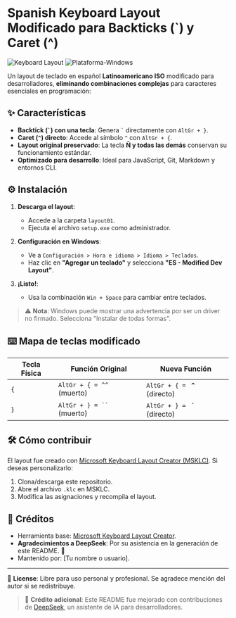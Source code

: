 # Spanish Keyboard Layout Modificado para Backticks (`) y Caret (^)

![Keyboard Layout](https://img.shields.io/badge/Teclado-ES%20Modificado-orange) ![Plataforma-Windows](https://img.shields.io/badge/Plataforma-Windows-0078D6)

Un layout de teclado en español **Latinoamericano ISO** modificado para desarrolladores, **eliminando combinaciones complejas** para caracteres esenciales en programación:

## ✨ Características
- **Backtick (<code>&#96;</code>) con una tecla**: Genera <code>&#96;</code> directamente con `AltGr + }`.
- **Caret (`^`) directo**: Accede al símbolo `^` con `AltGr + {`.
- **Layout original preservado**: La tecla **Ñ y todas las demás** conservan su funcionamiento estándar.
- **Optimizado para desarrollo**: Ideal para JavaScript, Git, Markdown y entornos CLI.

## ⚙️ Instalación
1. **Descarga el layout**:
   - Accede a la carpeta `layout01`.
   - Ejecuta el archivo `setup.exe` como administrador.

2. **Configuración en Windows**:
   - Ve a `Configuración > Hora e idioma > Idioma > Teclados`.
   - Haz clic en **"Agregar un teclado"** y selecciona **"ES - Modified Dev Layout"**.

3. **¡Listo!**:
   - Usa la combinación `Win + Space` para cambiar entre teclados.

> ⚠️ **Nota**: Windows puede mostrar una advertencia por ser un driver no firmado. Selecciona "Instalar de todas formas".

## ⌨️ Mapa de teclas modificado
| Tecla Física | Función Original       | Nueva Función              |
|--------------|------------------------|----------------------------|
| `{`          | `AltGr + { = ^^` (muerto)   | `AltGr + { = ` **`^`** (directo)          |
| `}`          | <code>AltGr + } = &#96;&#96;</code> (muerto)| `AltGr + } = ` **<code>&#96;</code>** (directo) |

## 🛠️ Cómo contribuir
El layout fue creado con [Microsoft Keyboard Layout Creator (MSKLC)](https://www.microsoft.com/en-us/download/details.aspx?id=102134). Si deseas personalizarlo:
1. Clona/descarga este repositorio.
2. Abre el archivo `.klc` en MSKLC.
3. Modifica las asignaciones y recompila el layout.

## 📜 Créditos
- Herramienta base: [Microsoft Keyboard Layout Creator](https://www.microsoft.com/en-us/download/details.aspx?id=102134).
- **Agradecimientos a DeepSeek**: Por su asistencia en la generación de este README. 🤖
- Mantenido por: [Tu nombre o usuario].

---

📌 **License**: Libre para uso personal y profesional. Se agradece mención del autor si se redistribuye.

> 🌟 **Crédito adicional**: Este README fue mejorado con contribuciones de [DeepSeek](https://www.deepseek.com), un asistente de IA para desarrolladores.

